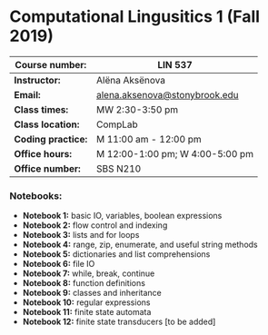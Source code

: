 # Computational Lingusitics 1 (Fall 2019)

|**Course number:** | LIN 537                      |
|-------------------|------------------------------|
|**Instructor:**    | Alëna Aksënova               |
|**Email:**         | alena.aksenova@stonybrook.edu|
|**Class times:**   | MW 2:30-3:50 pm              |
|**Class location:** | CompLab                     |
|**Coding practice:** | M 11:00 am - 12:00 pm      |
|**Office hours:** | M 12:00-1:00 pm; W 4:00-5:00 pm |
|**Office number:** | SBS N210 |

### Notebooks:

  * **Notebook 1:** basic IO, variables, boolean expressions
  * **Notebook 2:** flow control and indexing
  * **Notebook 3:** lists and for loops
  * **Notebook 4:** range, zip, enumerate, and useful string methods
  * **Notebook 5:** dictionaries and list comprehensions
  * **Notebook 6:** file IO
  * **Notebook 7:** while, break, continue
  * **Notebook 8:** function definitions
  * **Notebook 9:** classes and inheritance
  * **Notebook 10:** regular expressions
  * **Notebook 11:** finite state automata
  * **Notebook 12:** finite state transducers \[to be added\]